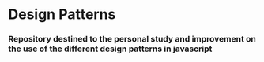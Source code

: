 # Design Patterns

### Repository destined to the personal study and improvement on the use of the different design patterns in javascript
